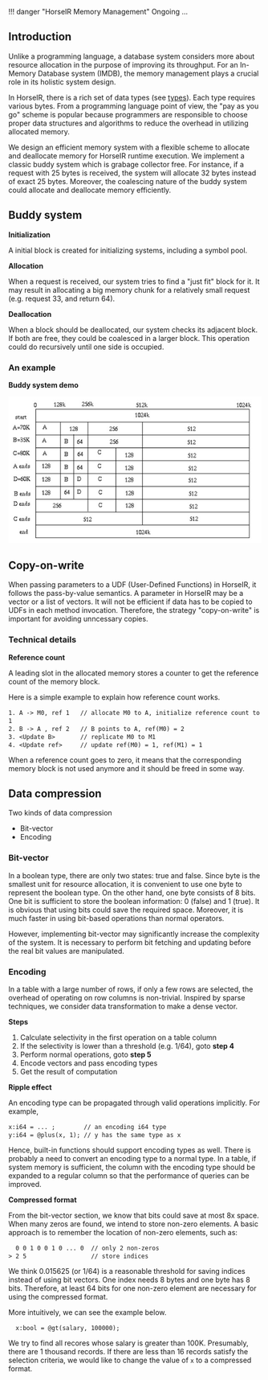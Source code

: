 !!! danger "HorseIR Memory Management"
    Ongoing ...

## Introduction

Unlike a programming language, a database system considers more about resource
allocation in the purpose of improving its throughput.  For an In-Memory
Database system (IMDB), the memory management plays a crucial role in its
holistic system design.

In HorseIR, there is a rich set of data types (see [types](types.md)). Each
type requires various bytes. From a programming language point of view, the
"pay as you go" scheme is popular because programmers are responsible to choose
proper data structures and algorithms to reduce the overhead in utilizing
allocated memory.

We design an efficient memory system with a flexible scheme to allocate and
deallocate memory for HorseIR runtime execution. We implement a classic buddy
system which is grabage collector free.  For instance, if a request with 25
bytes is received, the system will allocate 32 bytes instead of exact 25 bytes.
Moreover, the coalescing nature of the buddy system could allocate and
deallocate memory efficiently.

## Buddy system

**Initialization**

A initial block is created for initializing systems, including a symbol pool.

**Allocation**

When a request is received, our system tries to find a "just fit" block for it.
It may result in allocating a big memory chunk for a relatively small request
(e.g. request 33, and return 64).

**Deallocation**

When a block should be deallocated, our system checks its adjacent block.  If
both are free, they could be coalesced in a larger block.  This operation could
do recursively until one side is occupied.

### An example

**Buddy system demo**

![](../images/buddy-demo.jpeg)

## Copy-on-write

When passing parameters to a UDF (User-Defined Functions) in HorseIR, it
follows the pass-by-value semantics.  A parameter in HorseIR may be a vector or
a list of vectors.  It will not be efficient if data has to be copied to UDFs
in each method invocation.  Therefore, the strategy "copy-on-write" is
important for avoiding unncessary copies.

### Technical details

**Reference count**

A leading slot in the allocated memory stores a counter to get the reference
count of the memory block.

Here is a simple example to explain how reference count works.

```no-highlight
1. A -> M0, ref 1   // allocate M0 to A, initialize reference count to 1
2. B -> A , ref 2   // B points to A, ref(M0) = 2
3. <Update B>       // replicate M0 to M1
4. <Update ref>     // update ref(M0) = 1, ref(M1) = 1
```

When a reference count goes to zero, it means that the corresponding memory
block is not used anymore and it should be freed in some way.

## Data compression

Two kinds of data compression

- Bit-vector
- Encoding

### Bit-vector

In a boolean type, there are only two states: true and false.  Since byte is
the smallest unit for resource allocation, it is convenient to use one byte to
represent the boolean type.  On the other hand, one byte consists of 8 bits.
One bit is sufficient to store the boolean information: 0 (false) and 1 (true).
It is obvious that using bits could save the required space. Moreover, it is
much faster in using bit-based operations than normal operators.

However, implementing bit-vector may significantly increase the complexity of
the system.  It is necessary to perform bit fetching and updating before the
real bit values are manipulated.


### Encoding

In a table with a large number of rows, if only a few rows are selected, the
overhead of operating on row columns is non-trivial. Inspired by sparse
techniques, we consider data transformation to make a dense vector.

**Steps**

1. Calculate selectivity in the first operation on a table column
2. If the selectivity is lower than a threshold (e.g. 1/64), goto **step 4**
3. Perform normal operations, goto **step 5**
4. Encode vectors and pass encoding types
5. Get the result of computation

**Ripple effect**

An encoding type can be propagated through valid operations implicitly.
For example,

```no-highlight
x:i64 = ... ;        // an encoding i64 type
y:i64 = @plus(x, 1); // y has the same type as x
```

Hence, built-in functions should support encoding types as well. There is
probably a need to convert an encoding type to a normal type.  In a table, if
system memory is sufficient, the column with the encoding type should be
expanded to a regular column so that the performance of queries can be
improved.

**Compressed format**

From the bit-vector section, we know that bits could save at most 8x space.
When many zeros are found, we intend to store non-zero elements.
A basic approach is to remember the location of non-zero elements, such as:

```no-highlight
  0 0 1 0 0 1 0 ... 0  // only 2 non-zeros
> 2 5                  // store indices
```

We think 0.015625 (or 1/64) is a reasonable threshold for saving indices
instead of using bit vectors.  One index needs 8 bytes and one byte has 8 bits.
Therefore, at least 64 bits for one non-zero element are necessary for using
the compressed format.

More intuitively, we can see the example below.

```no-highlight
  x:bool = @gt(salary, 100000);
```

We try to find all recores whose salary is greater than 100K.  Presumably,
there are 1 thousand records.  If there are less than 16 records satisfy the
selection criteria, we would like to change the value of `x` to a compressed
format.




